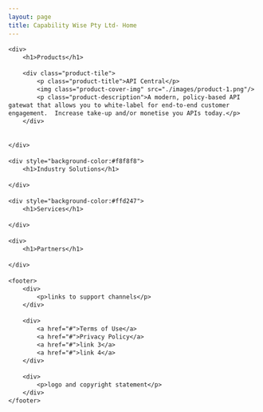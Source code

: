 ```yaml
---
layout: page
title: Capability Wise Pty Ltd- Home
---
```


    
    <div>
        <h1>Products</h1>

        <div class="product-tile">
            <p class="product-title">API Central</p>
            <img class="product-cover-img" src="./images/product-1.png"/>
            <p class="product-description">A modern, policy-based API gatewat that allows you to white-label for end-to-end customer engagement.  Increase take-up and/or monetise you APIs today.</p>
        </div>


    </div>

    <div style="background-color:#f8f8f8">
        <h1>Industry Solutions</h1>

    </div>

    <div style="background-color:#ffd247">
        <h1>Services</h1>

    </div>

    <div>
        <h1>Partners</h1>

    </div>

    <footer>
        <div>
            <p>links to support channels</p>
        </div>

        <div>
            <a href="#">Terms of Use</a>
            <a href="#">Privacy Policy</a>
            <a href="#">link 3</a>
            <a href="#">link 4</a>
        </div>

        <div>
            <p>logo and copyright statement</p>
        </div>
    </footer>
